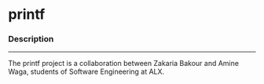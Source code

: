# printf

### Description

------------
The printf project is a collaboration between Zakaria Bakour and Amine Waga, students of Software Engineering at ALX.
